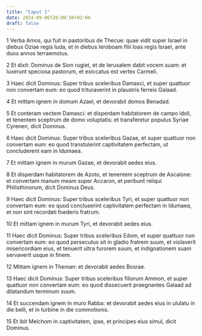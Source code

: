 ```yaml
---
title: "Caput 1"
date: 2024-09-06T20:00:56+02:00
draft: false
---
```



1 Verba Amos, qui fuit in pastoribus de Thecue: quae vidit super Israel in diebus Oziae regis Iuda, et in diebus Ieroboam filii Ioas regis Israel, ante duos annos terraemotus.

2 Et dixit: Dominus de Sion rugiet, et de Ierusalem dabit vocem suam: et luxerunt speciosa pastorum, et exiccatus est vertex Carmeli.

3 Haec dicit Dominus: Super tribus sceleribus Damasci, et super quattuor non convertam eum: eo quod trituraverint in plaustris ferreis Galaad.

4 Et mittam ignem in domum Azael, et devorabit domos Benadad.

5 Et conteram vectem Damasci: et disperdam habitatorem de campo idoli, et tenentem sceptrum de domo voluptatis: et transferetur populus Syriae Cyrenen, dicit Dominus.

6 Haec dicit Dominus: Super tribus sceleribus Gazae, et super quattuor non convertam eum: eo quod transtulerint captivitatem perfectam, ut concluderent eam in Idumaea.

7 Et mittam ignem in murum Gazae, et devorabit aedes eius.

8 Et disperdam habitatorem de Azoto, et tenentem sceptrum de Ascalone: et convertam manum meam super Accaron, et peribunt reliqui Philisthinorum, dicit Dominus Deus.

9 Haec dicit Dominus: Super tribus sceleribus Tyri, et super quattuor non convertam eum: eo quod concluserint captivitatem perfectam in Idumaea, et non sint recordati foederis fratrum.

10 Et mittam ignem in murum Tyri, et devorabit aedes eius.

11 Haec dicit Dominus: Super tribus sceleribus Edom, et super quattuor non convertam eum: eo quod persecutus sit in gladio fratrem suum, et violaverit misericordiam eius, et tenuerit ultra furorem suum, et indignationem suam servaverit usque in finem.

12 Mittam ignem in Theman: et devorabit aedes Bosrae.

13 Haec dicit Dominus: Super tribus sceleribus filiorum Ammon, et super quattuor non convertam eum: eo quod dissecuerit praegnantes Galaad ad dilatandum terminum suum.

14 Et succendam ignem in muro Rabba: et devorabit aedes eius in ululatu in die belli, et in turbine in die commotionis.

15 Et ibit Melchom in captivitatem, ipse, et principes eius simul, dicit Dominus.

